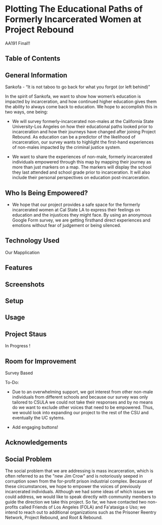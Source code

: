 # Plotting The Educational Paths of Formerly Incarcerated Women at Project Rebound
AA191 Final!!

## Table of Contents 


## General Information 
Sankofa - “It is not taboo to go back for what you forgot (or left behind)”

In the spirit of Sankofa, we want to show how women’s education is impacted by incarceration, and how continued higher education gives them the ability to always come back to education. We hope to accomplish this in two ways, one being:
- We will survey formerly-incarcerated non-males at the California State University-Los Angeles on how their educational paths looked prior to incarceration and how their journeys have changed after joining Project Rebound. As education can be a predictor of the likelihood of incarceration, our survey wants to highlight the first-hand experiences of non-males impacted by the criminal justice system.

- We want to share the experiences of non-male, formerly incarcerated individuals empowered through this map by mapping their journey as more than just markers on a map. The markers will display the school they last attended and school grade prior to incarceration. It will also include their personal perspectives on education post-incarceration. 

## Who Is Being Empowered?
- We hope that our project provides a safe space for the formerly incarcerated women at Cal State LA to express their feelings on education and the injustices they might face. By using an anonymous Google Form survey, we are getting firsthand direct experiences and emotions without fear of judgement or being silenced.


## Technology Used
Our Mapplication

## Features 

## Screenshots 

## Setup

## Usage 

## Project Staus 
In Progress !

## Room for Improvement 
Survey Based


To-Do:
- Due to an overwhelming support, we got interest from other non-male individuals from different schools and because our survey was only tailored to CSULA we could not take their responses and by no means do we want to exclude other voices that need to be empowered. Thus, we would look into expanding our project to the rest of the CSU and eventually the UC sytems.

- Add engaging buttons!



## Acknowledgements 




## Social Problem
The social problem that we are addressing is mass incarceration, which is often referred to as the "new Jim Crow" and is notoriously seeped in corruption sown from the for-profit prison industrial complex. Because of these circumstances, we hope to empower the voices of previously incarcerated individuals. Although we had some ideas of which issues we could address, we would like to speak directly with community members to guide the direction we take this project. So far, we have contacted two non-profits called Friends of Los Angeles (FOLA) and Fa'atasiga o Uso; we intend to reach out to additional organizations such as the Prisoner Reentry Network, Project Rebound, and Root & Rebound.


 
